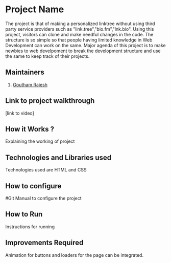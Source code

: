 # Project Name
The project is that of making a personalized linktree without using third party service providers such as "link.tree","bio.fm","lnk.bio". Using this project, visitors can clone and make needful changes in the code. The structure is so simple so that people having limited knowledge in Web Development can work on the same. Major agenda of this project is to make newbies to web develpoment to break the development structure and use the same to keep track of their projects.
## Maintainers
1. <a href="https://github.com/gouthamrajesh">Goutham Rajesh</a>
## Link to project walkthrough
[link to video]
## How it Works ?
Explaining the working of project
## Technologies and Libraries used
Technologies used are HTML and CSS
## How to configure
#Git Manual to configure the project
## How to Run
Instructions for running
## Improvements Required
Animation for buttons and loaders for the page can be integrated.
